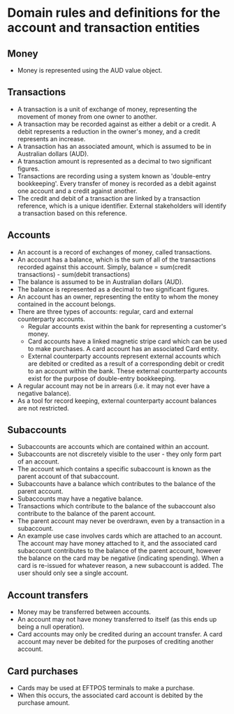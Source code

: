 # Domain rules and definitions for the account and transaction entities

## Money
 * Money is represented using the AUD value object.

## Transactions
 * A transaction is a unit of exchange of money, representing the movement of money from one owner to another.
 * A transaction may be recorded against as either a debit or a credit. A debit represents a reduction in the owner's money, and a credit represents an increase.
 * A transaction has an associated amount, which is assumed to be in Australian dollars (AUD).
 * A transaction amount is represented as a decimal to two significant figures.
 * Transactions are recording using a system known as 'double-entry bookkeeping'. Every transfer of money is recorded as a debit against one account and a credit against another.
 * The credit and debit of a transaction are linked by a transaction reference, which is a unique identifier. External stakeholders will identify a transaction based on this reference.

## Accounts
 * An account is a record of exchanges of money, called transactions.
 * An account has a balance, which is the sum of all of the transactions recorded against this account. Simply, balance = sum(credit transactions) - sum(debit transactions)
 * The balance is assumed to be in Australian dollars (AUD).
 * The balance is represented as a decimal to two significant figures.
 * An account has an owner, representing the entity to whom the money contained in the account belongs.
 * There are three types of accounts: regular, card and external counterparty accounts.
   * Regular accounts exist within the bank for representing a customer's money.
   * Card accounts have a linked magnetic stripe card which can be used to make purchases. A card account has an associated Card entity.
   * External counterparty accounts represent external accounts which are debited or credited as a result of a corresponding debit or credit to an account within the bank. These external counterparty accounts exist for the purpose of double-entry bookkeeping.
 * A regular account may not be in arrears (i.e. it may not ever have a negative balance).
 * As a tool for record keeping, external counterparty account balances are not restricted.

## Subaccounts
 * Subaccounts are accounts which are contained within an account.
 * Subaccounts are not discretely visible to the user - they only form part of an account.
 * The account which contains a specific subaccount is known as the parent account of that subaccount.
 * Subaccounts have a balance which contributes to the balance of the parent account.
 * Subaccounts may have a negative balance.
 * Transactions which contribute to the balance of the subaccount also contribute to the balance of the parent account.
 * The parent account may never be overdrawn, even by a transaction in a subaccount.
 * An example use case involves cards which are attached to an account. The account may have money attached to it, and the associated card subaccount contributes to the balance of the parent account, however the balance on the card may be negative (indicating spending). When a card is re-issued for whatever reason, a new subaccount is added. The user should only see a single account.

## Account transfers
 * Money may be transferred between accounts.
 * An account may not have money transferred to itself (as this ends up being a null operation).
 * Card accounts may only be credited during an account transfer. A card account may never be debited for the purposes of crediting another account.

## Card purchases
 * Cards may be used at EFTPOS terminals to make a purchase.
 * When this occurs, the associated card account is debited by the purchase amount.
